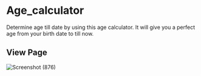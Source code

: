 # Age_calculator
Determine age till date by using this age calculator. It will give you a perfect age from your birth date to till now.

## View Page
![Screenshot (876)](https://github.com/Ritesh20101998/Age_calculator/blob/main/Screenshot%20(907).png)

